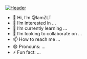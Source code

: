 
[![Header](https://www.iamzlt.com/wp-content/uploads/2024/11/431732272959_.pic_hd.png
 "Header")](https://www.iamzlt.com/)


- 👋 Hi, I’m @IamZLT
- 👀 I’m interested in ...
- 🌱 I’m currently learning ...
- 💞️ I’m looking to collaborate on ...
- 📫 How to reach me ...
- 😄 Pronouns: ...
- ⚡ Fun fact: ...

<!---
IamZLT/IamZLT is a ✨ special ✨ repository because its `README.md` (this file) appears on your GitHub profile.
You can click the Preview link to take a look at your changes.
--->
